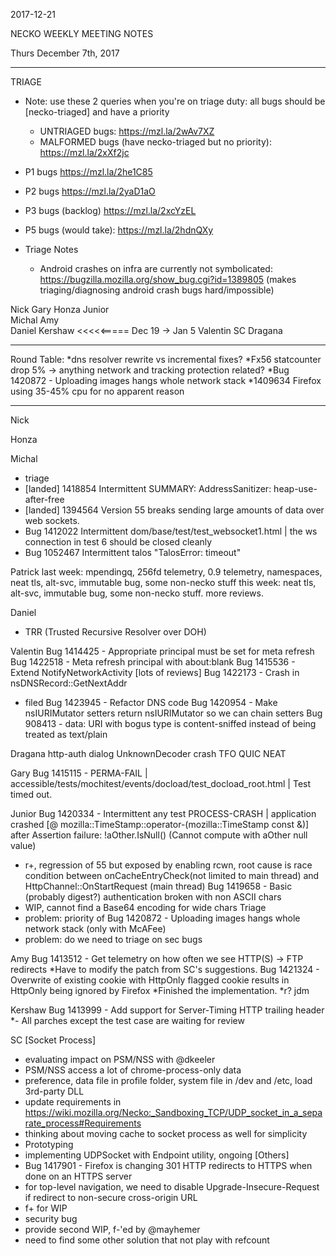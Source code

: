 2017-12-21

NECKO WEEKLY MEETING NOTES

Thurs December 7th, 2017

-----------------------------------------------
TRIAGE
- Note: use these 2 queries when you're on triage duty: all bugs should be [necko-triaged] and have a priority
  - UNTRIAGED bugs: https://mzl.la/2wAv7XZ
  - MALFORMED bugs (have necko-triaged but no priority): https://mzl.la/2xXf2jc

- P1 bugs  https://mzl.la/2he1C85
- P2 bugs  https://mzl.la/2yaD1aO
- P3 bugs  (backlog) https://mzl.la/2xcYzEL
- P5 bugs (would take): https://mzl.la/2hdnQXy

- Triage Notes
    - Android crashes on infra are currently not symbolicated: https://bugzilla.mozilla.org/show_bug.cgi?id=1389805 (makes triaging/diagnosing android crash bugs hard/impossible)

Nick
Gary
Honza
Junior   
Michal
Amy  
Daniel
Kershaw <<<<<===== Dec 19 -> Jan 5
Valentin
SC
Dragana

----------------------------------------------
Round Table:
*dns resolver rewrite vs incremental fixes?
*Fx56 statcounter drop 5% -> anything network and tracking protection related?
*Bug 1420872 - Uploading images hangs whole network stack
*1409634 Firefox using 35-45% cpu for no apparent reason    



----------------------------------------------

Nick

Honza

Michal
 - triage
 - [landed] 1418854 Intermittent SUMMARY: AddressSanitizer: heap-use-after-free
 - [landed] 1394564 Version 55 breaks sending large amounts of data over web sockets.
 - Bug 1412022 Intermittent dom/base/test/test_websocket1.html | the ws connection in test 6 should be closed cleanly
 - Bug 1052467 Intermittent talos "TalosError: timeout"


Patrick
  last week: mpendingq, 256fd telemetry, 0.9 telemetry, namespaces, neat tls, alt-svc, immutable bug, some non-necko stuff
  this week: neat tls, alt-svc, immutable bug, some non-necko stuff. more reviews.

Daniel
 - TRR (Trusted Recursive Resolver over DOH)

Valentin
Bug 1414425 - Appropriate principal must be set for meta refresh
Bug 1422518 - Meta refresh principal with about:blank
Bug 1415536 - Extend NotifyNetworkActivity [lots of reviews]
Bug 1422173 - Crash in nsDNSRecord::GetNextAddr
  - filed Bug 1423945 - Refactor DNS code
Bug 1420954 - Make nsIURIMutator setters return nsIURIMutator so we can chain setters
Bug 908413 - data: URI with bogus type is content-sniffed instead of being treated as text/plain

Dragana
http-auth dialog
UnknownDecoder crash
TFO
QUIC
NEAT


Gary
Bug 1415115 - PERMA-FAIL | accessible/tests/mochitest/events/docload/test_docload_root.html | Test timed out.

Junior
Bug 1420334 - Intermittent any test PROCESS-CRASH | application crashed [@ mozilla::TimeStamp::operator-(mozilla::TimeStamp const &)] after Assertion failure: !aOther.IsNull() (Cannot compute with aOther null value)
- r+, regression of 55 but exposed by enabling rcwn, root cause is race condition between onCacheEntryCheck(not limited to main thread) and HttpChannel::OnStartRequest (main thread)
Bug 1419658 - Basic (probably digest?) authentication broken with non ASCII chars
- WIP, cannot find a Base64 encoding for wide chars
Triage
- problem: priority of Bug 1420872 - Uploading images hangs whole network stack (only with McAFee)
- problem: do we need to triage on sec bugs

Amy
Bug 1413512 - Get telemetry on how often we see HTTP(S) -> FTP redirects 
*Have to modify the patch from SC's suggestions.
Bug 1421324 - Overwrite of existing cookie with HttpOnly flagged cookie results in HttpOnly being ignored by Firefox 
*Finished the implementation.
*r? jdm


Kershaw
Bug 1413999 - Add support for Server-Timing HTTP trailing header
*- All parches except the test case are waiting for review

SC
[Socket Process]
- evaluating impact on PSM/NSS with @dkeeler
 - PSM/NSS access a lot of chrome-process-only data
 - preference, data file in profile folder, system file in /dev and /etc, load 3rd-party DLL
- update requirements in https://wiki.mozilla.org/Necko:_Sandboxing_TCP/UDP_socket_in_a_separate_process#Requirements
 - thinking about moving cache to socket process as well for simplicity
- Prototyping
 - implementing UDPSocket with Endpoint utility, ongoing
[Others]
- Bug 1417901 - Firefox is changing 301 HTTP redirects to HTTPS when done on an HTTPS server
 - for top-level navigation, we need to disable Upgrade-Insecure-Request if redirect to non-secure cross-origin URL
 - f+ for WIP
- security bug
 - provide second WIP, f-'ed by @mayhemer
 - need to find some other solution that not play with refcount 
